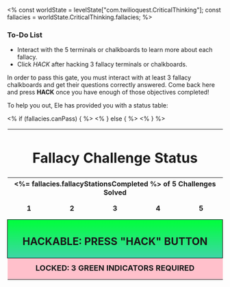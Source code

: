 <%
const worldState = levelState["com.twilioquest.CriticalThinking"];
const fallacies = worldState.CriticalThinking.fallacies;
%>

<div class="aside">
<h3>To-Do List</h3>
<ul>
  <li>Interact with the 5 terminals or chalkboards to learn more about each fallacy.</li>
  <li>Click <em>HACK</em> after hacking 3 fallacy terminals or chalkboards.</li>
</ul>
</div>

In order to pass this gate, you must interact with at least 3 fallacy chalkboards
and get their questions correctly answered. Come back here and press __HACK__ once you
have enough of those objectives completed!

To help you out, Ele has provided you with a status table:

<style>
.puzzle-grid {

}

.puzzle-grid td {
  width: 20%;
  height:50px;
  text-align:center;
  font-weight:bold;
}

.puzzle-grid td.unsolved-station {
  border: 1px solid black !important;
  font-size: 36px !important;
  background-color: Silver;
}

.puzzle-grid td.solved-station {
  border: 1px solid black !important;
  font-size: 36px !important;
  background: rgb(62,214,167);
  background: linear-gradient(90deg, rgba(62,214,167,1) 0%, rgba(0,255,59,1) 100%);
}


</style>

<table class="puzzle-grid" style="border:none">
<tr><td colspan="5"><h1>Fallacy Challenge Status</h1></td></tr>
<tr><th colspan="5" style="text-align: center"><%= fallacies.fallacyStationsCompleted %> of 5 Challenges Solved</th></tr>
<tr>
  <td class="<%= fallacies.objective1_3_fallacies_1 ? 'solved-station' : 'unsolved-station' %>">1</td>
  <td class="<%= fallacies.objective1_3_fallacies_2 ? 'solved-station' : 'unsolved-station' %>">2</td>
  <td class="<%= fallacies.objective1_3_fallacies_3 ? 'solved-station' : 'unsolved-station' %>">3</td>
  <td class="<%= fallacies.objective1_3_fallacies_4 ? 'solved-station' : 'unsolved-station' %>">4</td>
  <td class="<%= fallacies.objective1_3_fallacies_5 ? 'solved-station' : 'unsolved-station' %>">5</td>
</tr>
<% if (fallacies.canPass) { %>
<tr><td colspan="5" style="background-image: linear-gradient(0deg, rgba(62,214,167,1) 0%, rgba(0,255,59,1) 100%); border: 1px solid black"><h2>HACKABLE: PRESS "HACK" BUTTON </h2></td></tr>
<% } else { %>
<tr><td colspan="5" style="background-color: pink;font-size:18px">LOCKED: 3 GREEN INDICATORS REQUIRED</td></tr> 
<% } %>
</table>